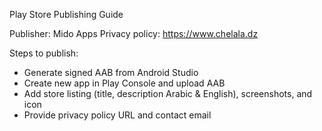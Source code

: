 Play Store Publishing Guide

Publisher: Mido Apps
Privacy policy: https://www.chelala.dz

Steps to publish:
- Generate signed AAB from Android Studio
- Create new app in Play Console and upload AAB
- Add store listing (title, description Arabic & English), screenshots, and icon
- Provide privacy policy URL and contact email
